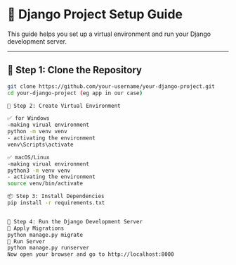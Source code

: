 # 🐍 Django Project Setup Guide

This guide helps you set up a virtual environment and run your Django development server.

---

## 📁 Step 1: Clone the Repository

```bash
git clone https://github.com/your-username/your-django-project.git
cd your-django-project (eg app in our case)

🧱 Step 2: Create Virtual Environment

✅ for Windows
-making virual environment 
python -m venv venv
- activating the environment
venv\Scripts\activate

✅ macOS/Linux
-making virual environment 
python3 -m venv venv
- activating the environment
source venv/bin/activate

📦 Step 3: Install Dependencies
pip install -r requirements.txt


🚀 Step 4: Run the Django Development Server
🔹 Apply Migrations
python manage.py migrate
🔹 Run Server
python manage.py runserver
Now open your browser and go to http://localhost:8000


